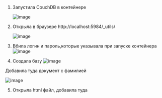 1) Запустила CouchDB в контейнере

   ![image](https://github.com/ilovethebeatles/SBT-DB/assets/106533857/c720b71e-38d9-445a-a91e-875c1f3546df)

2) Открыла в браузере http://localhost:5984/_utils/

   ![image](https://github.com/ilovethebeatles/SBT-DB/assets/106533857/a8733753-2ab9-4e9d-a341-ae166a4d9c85)

3) Вбила логин и пароль,которые указывала при запуске контейнера
   ![image](https://github.com/ilovethebeatles/SBT-DB/assets/106533857/bd4c9329-5dad-4fe6-ac75-a67069e2edeb)

4) Создала базу ![image](https://github.com/ilovethebeatles/SBT-DB/assets/106533857/59e45fbf-c3f4-4340-bae9-46bd09753fdb)

Добавила туда документ с фамилией

![image](https://github.com/ilovethebeatles/SBT-DB/assets/106533857/023bf375-26d0-4cef-8fa2-de0251a5c5f1)

5) Открыла html файл, добавила туда 






